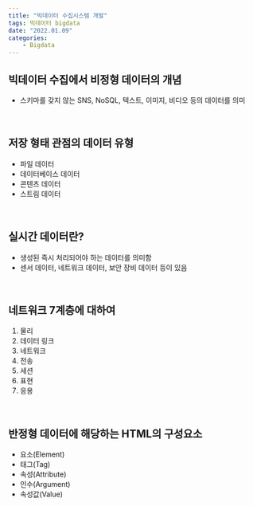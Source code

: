 ```yaml
---
title: "빅데이터 수집시스템 개발"
tags: 빅데이터 bigdata 
date: "2022.01.09"
categories: 
    - Bigdata
---
```


## 빅데이터 수집에서 비정형 데이터의 개념
- 스키마를 갖지 않는 SNS, NoSQL, 텍스트, 이미지, 비디오 등의 데이터를 의미

<br>

## 저장 형태 관점의 데이터 유형
- 파일 데이터
- 데이터베이스 데이터
- 콘텐츠 데이터
- 스트림 데이터

<br>

## 실시간 데이터란?
- 생성된 즉시 처리되어야 하는 데이터를 의미함
- 센서 데이터, 네트워크 데이터, 보안 장비 데이터 등이 있음

<br>

## 네트워크 7계층에 대하여
1.  물리
2.  데이터 링크
3.  네트워크
4.  전송
5.  세션
6.  표현
7.  응용

<br>

## 반정형 데이터에 해당하는 HTML의 구성요소
- 요소(Element) 
- 태그(Tag)
- 속성(Attribute)
- 인수(Argument)
- 속성값(Value)